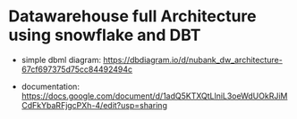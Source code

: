 # Datawarehouse full Architecture using snowflake and DBT

- simple dbml diagram: https://dbdiagram.io/d/nubank_dw_architecture-67cf697375d75cc84492494c

- documentation: https://docs.google.com/document/d/1adQ5KTXQtLlniL3oeWdUOkRJiMCdFkYbaRFjgcPXh-4/edit?usp=sharing